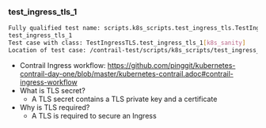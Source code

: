 ### test_ingress_tls_1

```sh
Fully qualified test name: scripts.k8s_scripts.test_ingress_tls.TestIngressTLS.test_ingress_tls_1
test_ingress_tls_1
Test case with class: TestIngressTLS.test_ingress_tls_1[k8s_sanity]
Location of test case: /contrail-test/scripts/k8s_scripts/test_ingress_tls.py
```
* Contrail Ingress workflow: https://github.com/pinggit/kubernetes-contrail-day-one/blob/master/kubernetes-contrail.adoc#contrail-ingress-workflow
* What is TLS secret?
  * A TLS secret contains a TLS private key and a certificate
* Why is TLS required?
  * A TLS is required to secure an Ingress
